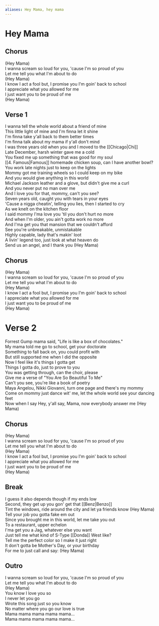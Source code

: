 ```yaml
---
aliases: Hey Mama, hey mama
---
```



# Hey Mama

## Chorus

(Hey Mama)  
I wanna scream so loud for you, 'cause I'm so proud of you  
Let me tell you what I'm about to do  
(Hey Mama)  
I know I act a fool but, I promise you I'm goin' back to school  
I appreciate what you allowed for me  
I just want you to be proud of me  
(Hey Mama)  

## Verse 1

I wanna tell the whole world about a friend of mine  
This little light of mine and I'm finna let it shine  
I'm finna take y'all back to them better times  
I'm finna talk about my mama if y'all don't mind  
I was three years old when you and I moved to the [[Chicago|Chi]]  
Late December, harsh winter gave me a cold  
You fixed me up something that was good for my soul  
[[4. Famous|Famous]] homemade chicken soup, can I have another bowl?  
You work late nights just to keep on the lights  
Mommy got me training wheels so I could keep on my bike  
And you would give anything in this world  
Michael Jackson leather and a glove, but didn't give me a curl  
And you never put no man over me  
And I love you for that, mommy, can't you see?  
Seven years old, caught you with tears in your eyes  
'Cause a nigga cheatin', telling you lies, then I started to cry  
As we knelt on the kitchen floor  
I said mommy I'ma love you 'til you don't hurt no more  
And when I'm older, you ain't gotta work no more  
And I'ma get you that mansion that we couldn't afford  
See you're unbreakable, unmistakable  
Highly capable, lady that's makin' loot  
A livin' legend too, just look at what heaven do  
Send us an angel, and I thank you (Hey Mama)  

## Chorus

(Hey Mama)  
I wanna scream so loud for you, 'cause I'm so proud of you  
Let me tell you what I'm about to do  
(Hey Mama)  
I know I act a fool but, I promise you I'm goin' back to school  
I appreciate what you allowed for me  
I just want you to be proud of me  
(Hey Mama)  

# Verse 2

Forrest Gump mama said, "Life is like a box of chocolates."  
My mama told me go to school, get your doctorate  
Something to fall back on, you could profit with  
But still supported me when I did the opposite  
Now I feel like it's things I gotta get  
Things I gotta do, just to prove to you  
You was getting through, can the choir, please  
Give me a verse of "You Are So Beautiful To Me"  
Can't you see, you're like a book of poetry  
Maya Angelou, Nikki Giovanni, turn one page and there's my mommy  
Come on mommy just dance wit' me, let the whole world see your dancing feet  
Now when I say Hey, y'all say, Mama, now everybody answer me (Hey Mama)  

## Chorus

(Hey Mama)  
I wanna scream so loud for you, 'cause I'm so proud of you  
Let me tell you what I'm about to do  
(Hey Mama)  
I know I act a fool but, I promise you I'm goin' back to school  
I appreciate what you allowed for me  
I just want you to be proud of me  
(Hey Mama)  

## Break

I guess it also depends though if my ends low  
Second, they get up you gon' get that [[Benz|Benzo]]  
Tint the windows, ride around the city and let ya friends know (Hey Mama)  
Tell your job you gotta fake em out  
Since you brought me in this world, let me take you out  
To a restaurant, upper echelon  
I'ma get you a Jag, whatever else you want  
Just tell me what kind of S-Type [[Donda]] West like?  
Tell me the perfect color so I make it just right  
It don't gotta be Mother's Day, or your birthday  
For me to just call and say: (Hey Mama)  

## Outro

I wanna scream so loud for you, 'cause I'm so proud of you  
Let me tell you what I'm about to do  
(Hey Mama)  
You know I love you so  
I never let you go  
Wrote this song just so you know  
No matter where you go our love is true  
Mama mama mama mama mama…  
Mama mama mama mama mama…
